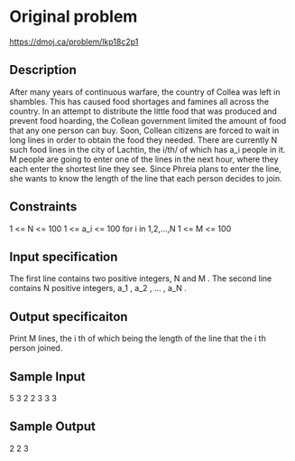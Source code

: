 Original problem 
=================

https://dmoj.ca/problem/lkp18c2p1

## Description

After many years of continuous warfare, the country of Collea was left in shambles. 
This has caused food shortages and famines all across the country. In an attempt to 
distribute the little food that was produced and prevent food hoarding, the Collean 
government limited the amount of food that any one person can buy. Soon, Collean 
citizens are forced to wait in long lines in order to obtain the food they needed. 
There are currently N such food lines in the city of Lachtin, the i/th/ of which has 
a_i people in it. M people are going to enter one of the lines in the next hour, 
where they each enter the shortest line they see. Since Phreia plans to enter the line, 
she wants to know the length of the line that each person decides to join.

## Constraints

1 <= N <= 100
1 <= a_i <= 100 for i in 1,2,...,N 
1 <= M <= 100

## Input specification

The first line contains two positive integers, N and M .
The second line contains N positive integers, a_1 , a_2 , … , a_N .

## Output specificaiton 

Print M lines, the i th of which being the length of the line that the i th person joined.


## Sample Input
5 3
2 2 3 3 3

## Sample Output
2
2
3
